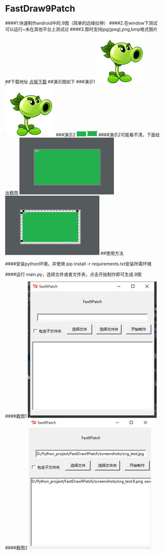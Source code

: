 # FastDraw9Patch
####1.快速制作android中的.9图（简单的边缘拉伸）
####2.在window下测试可以运行~未在其他平台上测试过
####3.暂时支持jpg(jpeg),png,bmp格式图片
##下载地址
[点我下载](https://github.com/yuwenyishan/FastDraw9Patch/blob/master/screenshots/FastDraw9Patch-1.0.0-win32.msi?raw=true)
##演示图如下
###演示1
![原图](https://github.com/yuwenyishan/FastDraw9Patch/blob/master/screenshots/org_test.jpg?raw=true)       ![效果图](https://github.com/yuwenyishan/FastDraw9Patch/blob/master/screenshots/org_test.9.png?raw=true)
###演示2
![原图](https://raw.githubusercontent.com/yuwenyishan/FastDraw9Patch/master/screenshots/test2.bmp)       ![效果图](https://github.com/yuwenyishan/FastDraw9Patch/blob/master/screenshots/test2.9.png?raw=true)
####演示2可能看不清，下面给出截图
![原图](https://github.com/yuwenyishan/FastDraw9Patch/blob/master/screenshots/%E6%88%AA%E5%9B%BE3.png?raw=true)        ![效果图](https://github.com/yuwenyishan/FastDraw9Patch/blob/master/screenshots/%E6%88%AA%E5%9B%BE4.png?raw=true)
##使用方法

####安装python环境，并使用 pip install -r requirements.txt安装所需环境

####运行 main.py，选择文件或者文件夹，点击开始制作即可生成.9图

####截图1
![1](https://github.com/yuwenyishan/FastDraw9Patch/blob/master/screenshots/%E6%88%AA%E5%9B%BE1.png?raw=true)
####截图2
![2](https://github.com/yuwenyishan/FastDraw9Patch/blob/master/screenshots/%E6%88%AA%E5%9B%BE2.png?raw=true)
